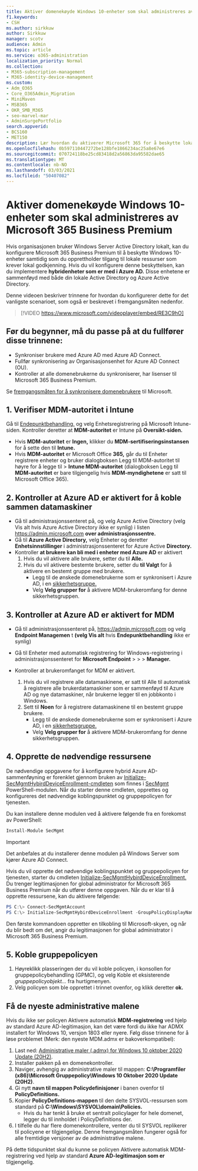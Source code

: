 ```yaml
---
title: Aktiver domenekøyde Windows 10-enheter som skal administreres av Microsoft 365 for bedrifter
f1.keywords:
- CSH
ms.author: sirkkuw
author: Sirkkuw
manager: scotv
audience: Admin
ms.topic: article
ms.service: o365-administration
localization_priority: Normal
ms.collection:
- M365-subscription-management
- M365-identity-device-management
ms.custom:
- Adm_O365
- Core_O365Admin_Migration
- MiniMaven
- MSB365
- OKR_SMB_M365
- seo-marvel-mar
- AdminSurgePortfolio
search.appverid:
- BCS160
- MET150
description: Lær hvordan du aktiverer Microsoft 365 for å beskytte lokale Windows 10-enheter som er sammenføyd med Active Directory, med bare noen få trinn.
ms.openlocfilehash: 0b597110447272be128bfe1866234ac25a8e67e6
ms.sourcegitcommit: 070724118be25cd83418d2a56863da95582dae65
ms.translationtype: MT
ms.contentlocale: nb-NO
ms.lasthandoff: 03/03/2021
ms.locfileid: "50407082"
---
```

# <a name="enable-domain-joined-windows-10-devices-to-be-managed-by-microsoft-365-business-premium"></a>Aktiver domenekøyde Windows 10-enheter som skal administreres av Microsoft 365 Business Premium

Hvis organisasjonen bruker Windows Server Active Directory lokalt, kan du konfigurere Microsoft 365 Business Premium til å beskytte Windows 10-enheter samtidig som du opprettholder tilgang til lokale ressurser som krever lokal godkjenning.
Hvis du vil konfigurere denne beskyttelsen, kan du implementere **hybridenheter som er med i Azure AD.** Disse enhetene er sammenføyd med både din lokale Active Directory og Azure Active Directory.

Denne videoen beskriver trinnene for hvordan du konfigurerer dette for det vanligste scenarioet, som også er beskrevet i fremgangsmåten nedenfor.

> [!VIDEO https://www.microsoft.com/videoplayer/embed/RE3C9hO]
  

## <a name="before-you-get-started-make-sure-you-complete-these-steps"></a>Før du begynner, må du passe på at du fullfører disse trinnene:
- Synkroniser brukere med Azure AD med Azure AD Connect.
- Fullfør synkronisering av Organisasjonsenhet for Azure AD Connect (OU).
- Kontroller at alle domenebrukerne du synkroniserer, har lisenser til Microsoft 365 Business Premium.

Se [fremgangsmåten for å synkronisere domenebrukere](manage-domain-users.md) til Microsoft.

## <a name="1-verify-mdm-authority-in-intune"></a>1. Verifiser MDM-autoritet i Intune

Gå til [Endepunktbehandling,](https://endpoint.microsoft.com/#blade/Microsoft_Intune_Enrollment/EnrollmentMenu/overview) og velg Enhetsregistrering på Microsoft Intune-siden. Kontroller deretter at  **MDM-autoritet** er Intune på **Oversikt-siden.** 

- Hvis **MDM-autoritet** er **Ingen,** klikker du **MDM-sertifiseringsinstansen** for å sette den til **Intune.**
- Hvis **MDM-autoritet** er Microsoft Office  **365,** går du til Enheter registrere enheter og bruker dialogboksen Legg til MDM-autoritet til høyre for å legge til  >   **Intune MDM-autoritet** (dialogboksen Legg til **MDM-autoritet** er bare tilgjengelig hvis **MDM-myndighetene** er satt til Microsoft Office 365). 

## <a name="2-verify-azure-ad-is-enabled-for-joining-computers"></a>2. Kontroller at Azure AD er aktivert for å koble sammen datamaskiner

- Gå til administrasjonssenteret på, og velg Azure Active Directory (velg Vis alt hvis Azure Active Directory ikke er synlig) i listen <a href="https://go.microsoft.com/fwlink/p/?linkid=2024339" target="_blank">https://admin.microsoft.com</a> **over administrasjonssentre.**  
- Gå til **Azure Active Directory,** velg Enheter  og deretter **Enhetsinnstillinger** i administrasjonssenteret for Azure Active **Directory.**
- Kontroller **at brukere kan bli med i enheter med Azure AD** er aktivert 
    1. Hvis du vil aktivere alle brukere, setter du til **Alle.**
    2. Hvis du vil aktivere bestemte brukere, setter du **til Valgt** for å aktivere en bestemt gruppe med brukere.
        - Legg til de ønskede domenebrukerne som er synkronisert i Azure AD, i en [sikkerhetsgruppe.](../admin/create-groups/create-groups.md)
        - Velg **Velg grupper for** å aktivere MDM-brukeromfang for denne sikkerhetsgruppen.

## <a name="3-verify-azure-ad-is-enabled-for-mdm"></a>3. Kontroller at Azure AD er aktivert for MDM

- Gå til administrasjonssenteret på, <a href="https://go.microsoft.com/fwlink/p/?linkid=2024339" target="_blank">https://admin.microsoft.com</a>  og velg **Endpoint Managemen** t **(velg Vis alt** hvis **Endepunktbehandling** ikke er synlig)
- Gå til Enheter med automatisk registrering for Windows-registrering i administrasjonssenteret for **Microsoft Endpoint**  >    >    >  **Manager.**
- Kontroller at brukeromfanget for MDM er aktivert.

    1. Hvis du vil registrere  alle datamaskinene, er satt til Alle til automatisk å registrere alle brukerdatamaskiner som er sammenføyd til Azure AD og nye datamaskiner, når brukerne legger til en jobbkonto i Windows.
    2. Sett til **Noen** for å registrere datamaskinene til en bestemt gruppe brukere.
        -  Legg til de ønskede domenebrukerne som er synkronisert i Azure AD, i en [sikkerhetsgruppe.](../admin/create-groups/create-groups.md)
        -  Velg **Velg grupper for** å aktivere MDM-brukeromfang for denne sikkerhetsgruppen.

## <a name="4-create-the-required-resources"></a>4. Opprette de nødvendige ressursene 

De nødvendige oppgavene for å konfigurere hybrid Azure AD-sammenføyning er forenklet gjennom bruken av [Initialize-SecMgmtHybirdDeviceEnrollment-cmdleten](https://github.com/microsoft/secmgmt-open-powershell/blob/master/docs/help/Initialize-SecMgmtHybirdDeviceEnrollment.md) som finnes i [SecMgmt](https://www.powershellgallery.com/packages/SecMgmt) PowerShell-modulen. [](https://docs.microsoft.com/azure/active-directory/devices/hybrid-azuread-join-managed-domains#configure-hybrid-azure-ad-join) Når du starter denne cmdleten, opprettes og konfigureres det nødvendige koblingspunktet og gruppepolicyen for tjenesten.

Du kan installere denne modulen ved å aktivere følgende fra en forekomst av PowerShell:

```powershell
Install-Module SecMgmt
```

> [!IMPORTANT]
> Det anbefales at du installerer denne modulen på Windows Server som kjører Azure AD Connect.

Hvis du vil opprette det nødvendige koblingspunktet og gruppepolicyen for tjenesten, starter du cmdleten [Initialize-SecMgmtHybirdDeviceEnrollment.](https://github.com/microsoft/secmgmt-open-powershell/blob/master/docs/help/Initialize-SecMgmtHybirdDeviceEnrollment.md) Du trenger legitimasjonen for global administrator for Microsoft 365 Business Premium når du utfører denne oppgaven. Når du er klar til å opprette ressursene, kan du aktivere følgende:

```powershell
PS C:\> Connect-SecMgmtAccount
PS C:\> Initialize-SecMgmtHybirdDeviceEnrollment -GroupPolicyDisplayName 'Device Management'
```

Den første kommandoen oppretter en tilkobling til Microsoft-skyen, og når du blir bedt om det, angir du legitimasjonen for global administrator i Microsoft 365 Business Premium.

## <a name="5-link-the-group-policy"></a>5. Koble gruppepolicyen

1. Høyreklikk plasseringen der du vil koble policyen, i konsollen for gruppepolicybehandling (GPMC), og velg Koble et eksisterende *gruppepolicyobjekt...* fra hurtigmenyen.
2. Velg policyen som ble opprettet i trinnet ovenfor, og klikk deretter **ok.**

## <a name="get-the-latest-administrative-templates"></a>Få de nyeste administrative malene

Hvis du ikke ser policyen Aktivere automatisk **MDM-registrering** ved hjelp av standard Azure AD-legitimasjon, kan det være fordi du ikke har ADMX installert for Windows 10, versjon 1803 eller nyere. Følg disse trinnene for å løse problemet (Merk: den nyeste MDM.admx er bakoverkompatibel):

1.  Last ned: [Administrative maler (.admx) for Windows 10 oktober 2020 Update (20H2)](https://www.microsoft.com/download/102157).
2.  Installer pakken på en domenekontroller.
3.  Naviger, avhengig av administrative maler til mappen: **C:\Programfiler (x86)\Microsoft Gruppepolicy\Windows 10 Oktober 2020 Update (20H2)**.
4.  Gi nytt **navn til mappen Policydefinisjoner** i banen ovenfor til **PolicyDefinitions.**
5.  Kopier **PolicyDefinitions-mappen** til den delte SYSVOL-ressursen som standard på **C:\Windows\SYSVOL\domain\Policies.** 
    -   Hvis du har tenkt å bruke et sentralt policylager for hele domenet, legger du til innholdet i PolicyDefinitions der.
6.  I tilfelle du har flere domenekontrollere, venter du til SYSVOL replikerer til policyene er tilgjengelige. Denne fremgangsmåten fungerer også for alle fremtidige versjoner av de administrative malene.

På dette tidspunktet skal du kunne se policyen Aktivere automatisk MDM-registrering ved hjelp av standard **Azure AD-legitimasjon som er** tilgjengelig.
